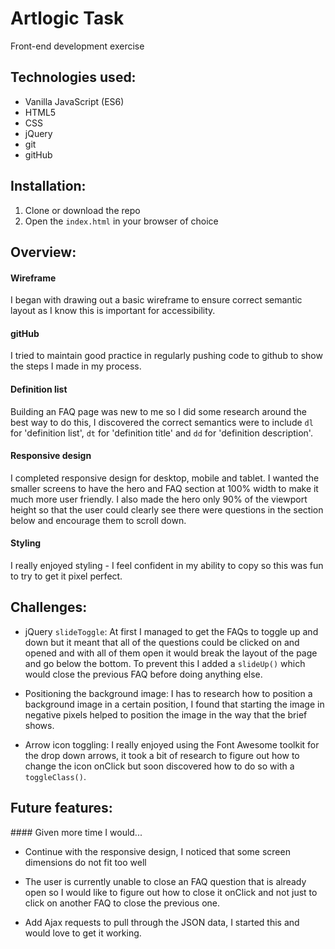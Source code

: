 # Artlogic Task
Front-end development exercise  

## Technologies used:

* Vanilla JavaScript (ES6)
* HTML5
* CSS
* jQuery
* git
* gitHub

## Installation:

1. Clone or download the repo
1. Open the `index.html` in your browser of choice

## Overview:

#### Wireframe
I began with drawing out a basic wireframe to ensure correct semantic layout as I know this is important for accessibility.  

#### gitHub
I tried to maintain good practice in regularly pushing code to github to show the steps I made in my process.


#### Definition list
Building an FAQ page was new to me so I did some research around the best way to do this, I discovered the correct semantics were to include `dl` for 'definition list', `dt` for 'definition title' and `dd` for 'definition description'.

#### Responsive design
I completed responsive design for desktop, mobile and tablet. I wanted the smaller screens to have the hero and FAQ section at 100% width to make it much more user friendly. I also made the hero only 90% of the viewport height so that the user could clearly see there were questions in the section below and encourage them to scroll down.

#### Styling
I really enjoyed styling - I feel confident in my ability to copy so this was fun to try to get it pixel perfect.

## Challenges:

* jQuery `slideToggle`: At first I managed to get the FAQs to toggle up and down but it meant that all of the questions could be clicked on and opened and with all of them open it would break the layout of the page and go below the bottom. To prevent this I added a `slideUp()` which would close the previous FAQ before doing anything else.

* Positioning the background image: I has to research how to position a background image in a certain position, I found that starting the image in negative pixels helped to position the image in the way that the brief shows.

* Arrow icon toggling: I really enjoyed using the Font Awesome toolkit for the drop down arrows, it took a bit of research to figure out how to change the icon onClick but soon discovered how to do so with a `toggleClass()`.


## Future features:

#### Given more time I would...
* Continue with the responsive design, I noticed that some screen dimensions do not fit too well

* The user is currently unable to close an FAQ question that is already open so I would like to figure out how to close it onClick and not just to click on another FAQ to close the previous one.

* Add Ajax requests to pull through the JSON data, I started this and would love to get it working.

